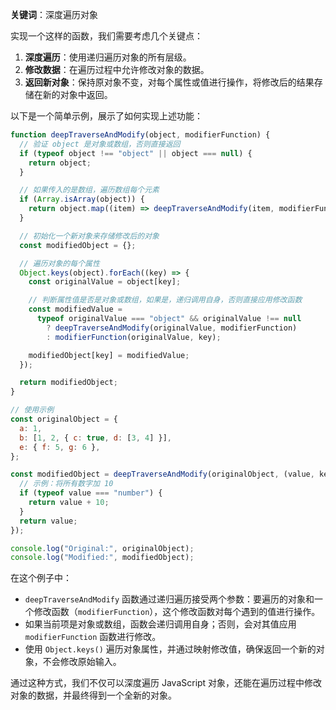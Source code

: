 **关键词**：深度遍历对象

实现一个这样的函数，我们需要考虑几个关键点：

1. **深度遍历**：使用递归遍历对象的所有层级。
2. **修改数据**：在遍历过程中允许修改对象的数据。
3. **返回新对象**：保持原对象不变，对每个属性或值进行操作，将修改后的结果存储在新的对象中返回。

以下是一个简单示例，展示了如何实现上述功能：

```javascript
function deepTraverseAndModify(object, modifierFunction) {
  // 验证 object 是对象或数组，否则直接返回
  if (typeof object !== "object" || object === null) {
    return object;
  }

  // 如果传入的是数组，遍历数组每个元素
  if (Array.isArray(object)) {
    return object.map((item) => deepTraverseAndModify(item, modifierFunction));
  }

  // 初始化一个新对象来存储修改后的对象
  const modifiedObject = {};

  // 遍历对象的每个属性
  Object.keys(object).forEach((key) => {
    const originalValue = object[key];

    // 判断属性值是否是对象或数组，如果是，递归调用自身，否则直接应用修改函数
    const modifiedValue =
      typeof originalValue === "object" && originalValue !== null
        ? deepTraverseAndModify(originalValue, modifierFunction)
        : modifierFunction(originalValue, key);

    modifiedObject[key] = modifiedValue;
  });

  return modifiedObject;
}

// 使用示例
const originalObject = {
  a: 1,
  b: [1, 2, { c: true, d: [3, 4] }],
  e: { f: 5, g: 6 },
};

const modifiedObject = deepTraverseAndModify(originalObject, (value, key) => {
  // 示例：将所有数字加 10
  if (typeof value === "number") {
    return value + 10;
  }
  return value;
});

console.log("Original:", originalObject);
console.log("Modified:", modifiedObject);
```

在这个例子中：

- `deepTraverseAndModify` 函数通过递归遍历接受两个参数：要遍历的对象和一个修改函数（`modifierFunction`），这个修改函数对每个遇到的值进行操作。
- 如果当前项是对象或数组，函数会递归调用自身；否则，会对其值应用 `modifierFunction` 函数进行修改。
- 使用 `Object.keys()` 遍历对象属性，并通过映射修改值，确保返回一个新的对象，不会修改原始输入。

通过这种方式，我们不仅可以深度遍历 JavaScript 对象，还能在遍历过程中修改对象的数据，并最终得到一个全新的对象。
